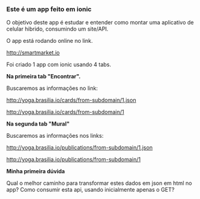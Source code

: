 ### Este é um app feito em ionic

O objetivo deste app é estudar e entender como montar uma aplicativo de celular hibrido, consumindo um site/API.

O app está rodando online no link.

http://smartmarket.io 

Foi criado 1 app com ionic usando 4 tabs.

**Na primeira tab "Encontrar".**

Buscaremos as informações no link: 

http://yoga.brasilia.io/cards/from-subdomain/1.json

http://yoga.brasilia.io/cards/from-subdomain/1

**Na segunda tab "Mural"**

Buscaremos as informações nos links:

http://yoga.brasilia.io/publications/from-subdomain/1.json

http://yoga.brasilia.io/publications/from-subdomain/1

**Minha primeira dúvida**

Qual o melhor caminho para transformar estes dados em json em html no app?
Como consumir esta api, usando inicialmente apenas o GET?

